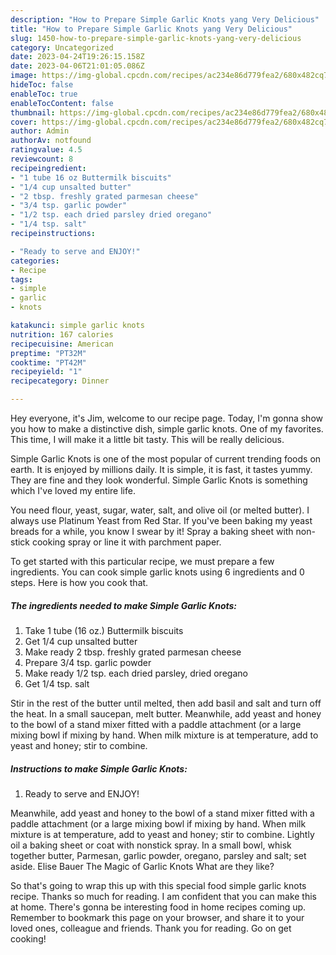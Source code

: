 ```yaml
---
description: "How to Prepare Simple Garlic Knots yang Very Delicious"
title: "How to Prepare Simple Garlic Knots yang Very Delicious"
slug: 1450-how-to-prepare-simple-garlic-knots-yang-very-delicious
category: Uncategorized
date: 2023-04-24T19:26:15.158Z
date: 2023-04-06T21:01:05.086Z
image: https://img-global.cpcdn.com/recipes/ac234e86d779fea2/680x482cq70/simple-garlic-knots-recipe-main-photo.jpg
hideToc: false
enableToc: true
enableTocContent: false
thumbnail: https://img-global.cpcdn.com/recipes/ac234e86d779fea2/680x482cq70/simple-garlic-knots-recipe-main-photo.jpg
cover: https://img-global.cpcdn.com/recipes/ac234e86d779fea2/680x482cq70/simple-garlic-knots-recipe-main-photo.jpg
author: Admin
authorAv: notfound
ratingvalue: 4.5
reviewcount: 8
recipeingredient:
- "1 tube 16 oz Buttermilk biscuits"
- "1/4 cup unsalted butter"
- "2 tbsp. freshly grated parmesan cheese"
- "3/4 tsp. garlic powder"
- "1/2 tsp. each dried parsley dried oregano"
- "1/4 tsp. salt"
recipeinstructions:

- "Ready to serve and ENJOY!"
categories:
- Recipe
tags:
- simple
- garlic
- knots

katakunci: simple garlic knots 
nutrition: 167 calories
recipecuisine: American
preptime: "PT32M"
cooktime: "PT42M"
recipeyield: "1"
recipecategory: Dinner

---
```



Hey everyone, it's Jim, welcome to our recipe page. Today, I'm gonna show you how to make a distinctive dish, simple garlic knots. One of my favorites. This time, I will make it a little bit tasty. This will be really delicious.

Simple Garlic Knots is one of the most popular of current trending foods on earth. It is enjoyed by millions daily. It is simple, it is fast, it tastes yummy. They are fine and they look wonderful. Simple Garlic Knots is something which I've loved my entire life.

You need flour, yeast, sugar, water, salt, and olive oil (or melted butter). I always use Platinum Yeast from Red Star. If you&#39;ve been baking my yeast breads for a while, you know I swear by it! Spray a baking sheet with non-stick cooking spray or line it with parchment paper.


To get started with this particular recipe, we must prepare a few ingredients. You can cook simple garlic knots using 6 ingredients and 0 steps. Here is how you cook that.

<!--inarticleads1-->

##### The ingredients needed to make Simple Garlic Knots:

1. Take 1 tube (16 oz.) Buttermilk biscuits
1. Get 1/4 cup unsalted butter
1. Make ready 2 tbsp. freshly grated parmesan cheese
1. Prepare 3/4 tsp. garlic powder
1. Make ready 1/2 tsp. each dried parsley, dried oregano
1. Get 1/4 tsp. salt


Stir in the rest of the butter until melted, then add basil and salt and turn off the heat. In a small saucepan, melt butter. Meanwhile, add yeast and honey to the bowl of a stand mixer fitted with a paddle attachment (or a large mixing bowl if mixing by hand. When milk mixture is at temperature, add to yeast and honey; stir to combine. 

<!--inarticleads2-->

##### Instructions to make Simple Garlic Knots:


1. Ready to serve and ENJOY!

Meanwhile, add yeast and honey to the bowl of a stand mixer fitted with a paddle attachment (or a large mixing bowl if mixing by hand. When milk mixture is at temperature, add to yeast and honey; stir to combine. Lightly oil a baking sheet or coat with nonstick spray. In a small bowl, whisk together butter, Parmesan, garlic powder, oregano, parsley and salt; set aside. Elise Bauer The Magic of Garlic Knots What are they like? 

So that's going to wrap this up with this special food simple garlic knots recipe. Thanks so much for reading. I am confident that you can make this at home. There's gonna be interesting food in home recipes coming up. Remember to bookmark this page on your browser, and share it to your loved ones, colleague and friends. Thank you for reading. Go on get cooking!
